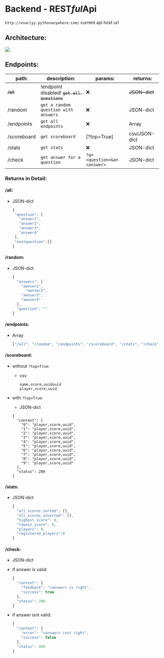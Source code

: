 # Backend - REST*ful*Api

`http://xnaclyy.pythonanywhere.com/` current api host url
## Architecture:
<img src="https://cdn.discordapp.com/attachments/568847750226116609/755166023946076341/Untitled_Diagram.png" />


## Endpoints:

| path:       | description:                                | params:                    | returns:      |
| ----------- | ------------------------------------------- | -------------------------- | ------------- |
| ~~/all~~    | !endpoint disabled! ~~`get all questions`~~ | :x:                        | ~~JSON-dict~~ |
| /random     | `get a random question with answers`        | :x:                        | JSON-dict     |
| /endpoints  | `get all endpoints`                         | :x:                        | Array         |
| /scoreboard | `get scoreboard`                            | [?top=True]                | csv/JSON-dict |
| /stats      | `get stats`                                 | :x:                        | JSON-dict     |
| /check      | `get answer for a question`                 | `?q=<question>&a=<answer>` | JSON-dict     |

### Returns in Detail:

#### /all:

-   JSON-dict

    ```js
    {
     "question": [
       "answer1",
       "answer2",
       "answer3",
       "answer4"
     ],
     "nextquestion":[]
    }
    ```

#### /random:

-   JSON-dict

    ```js
    {
      "answers": [
      	"awnser1",
    	  "awnser2",
        "awnser3",
        "awnser4"
      ],
      "question": ""
    }
    ```

#### /endpoints:

-   Array

    ```js
    ["/all", "/random", "/endpoints", "/scoreboard", "/stats", "/check"];
    ```

#### /scoreboard:

-   without `?top=True`:

    -   csv

        ```
        name,score,uuiduuid
        player,score,uuid
        ```

-   with `?top=True`:

    -   JSON-dict

    ```
    {
      "content": {
        "0": "player,score,uuid",
        "1": "player,score,uuid",
        "2": "player,score,uuid",
        "3": "player,score,uuid",
        "4": "player,score,uuid",
        "5": "player,score,uuid",
        "6": "player,score,uuid",
        "7": "player,score,uuid",
        "8": "player,score,uuid",
        "9": "player,score,uuid"
      },
      "status": 200
    }
    ```

#### /stats:

-   JSON-dict

    ```js
    {
      "all_scores_sorted": [],
      "all_scores_unsorted": [],
      "highest_score": 0,
      "lowest_score": 0,
      "players": 0,
      "registered_players":0
    }
    ```

#### /check:

-   JSON-dict

-   if answer is valid:

    ```js
    {
      "content": {
        "feedback": "<answer> is right",
        "success": true
      },
      "status": 200
    }
    ```

-   if answer isnt valid:

    ```js
    {
      "content": {
        "error": "<answer> isnt right",
        "success": false
      },
      "status": 409
    }
    ```
